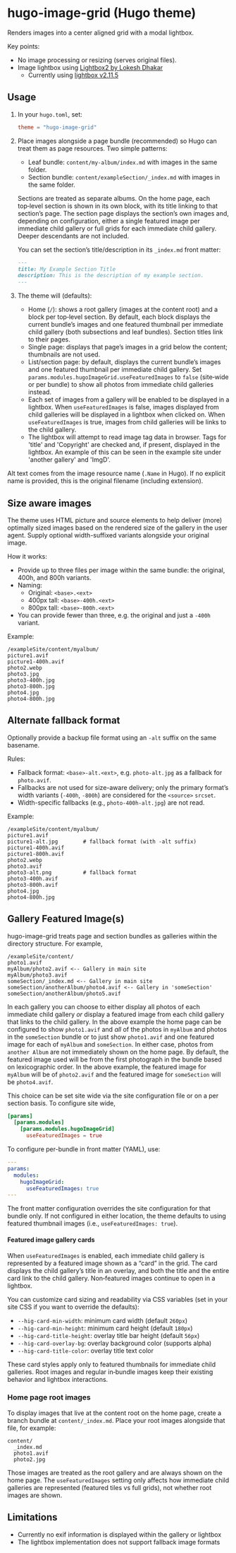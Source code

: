 # hugo-image-grid (Hugo theme)

Renders images into a center aligned grid with a modal lightbox.

Key points:
- No image processing or resizing (serves original files).
- Image lightbox using [Lightbox2 by Lokesh Dhakar](https://github.com/lokesh/lightbox2)
  - Currently using [lightbox v2.11.5](https://github.com/lokesh/lightbox2/releases/tag/v2.11.5)

## Usage

1. In your `hugo.toml`, set:

   ```toml
   theme = "hugo-image-grid"
   ```

2. Place images alongside a page bundle (recommended) so Hugo can treat them as page resources. Two simple patterns:
   - Leaf bundle: `content/my-album/index.md` with images in the same folder.
   - Section bundle: `content/exampleSection/_index.md` with images in the same folder.

   Sections are treated as separate albums. On the home page, each top‑level section is shown in its own block, with its title linking to that section’s page. The section page displays the section’s own images and, depending on configuration, either a single featured image per immediate child gallery or full grids for each immediate child gallery. Deeper descendants are not included.

   You can set the section’s title/description in its `_index.md` front matter:

   ```md
   ---
   title: My Example Section Title
   description: This is the description of my example section.
   ---
   ```

3. The theme will (defaults):
   - Home (`/`): shows a root gallery (images at the content root) and a block per top‑level section. By default, each block displays the current bundle’s images and one featured thumbnail per immediate child gallery (both subsections and leaf bundles). Section titles link to their pages.
   - Single page: displays that page’s images in a grid below the content; thumbnails are not used.
   - List/section page: by default, displays the current bundle’s images and one featured thumbnail per immediate child gallery. Set `params.modules.hugoImageGrid.useFeaturedImages` to `false` (site‑wide or per bundle) to show all photos from immediate child galleries instead.
   - Each set of images from a gallery will be enabled to be displayed in a lightbox. When `useFeaturedImages` is false, images displayed from child galleries will be displayed in a lightbox when clicked on. When `useFeaturedImages` is true, images from child galleries will be links to the child gallery.
   - The lightbox will attempt to read image tag data in browser. Tags for 'title' and 'Copyright' are checked and, if present, displayed in the lightbox. An example of this can be seen in the example site under 'another gallery' and 'ImgD'.

Alt text comes from the image resource name (`.Name` in Hugo). If no explicit name is provided, this is the original filename (including extension). 

## Size aware images

The theme uses HTML picture and source elements to help deliver (more) optimally sized images based on the rendered size of the gallery in the user agent. Supply optional width-suffixed variants alongside your original image.

How it works:
- Provide up to three files per image within the same bundle: the original, 400h, and 800h variants.
- Naming:
  - Original: `<base>.<ext>`
  - 400px tall: `<base>-400h.<ext>`
  - 800px tall: `<base>-800h.<ext>`
- You can provide fewer than three, e.g. the original and just a `-400h` variant.

Example:

```
/exampleSite/content/myalbum/
picture1.avif
picture1-400h.avif
photo2.webp
photo3.jpg
photo3-400h.jpg
photo3-800h.jpg
photo4.jpg
photo4-800h.jpg
```

## Alternate fallback format

Optionally provide a backup file format using an `-alt` suffix on the same basename. 

Rules:
- Fallback format: `<base>-alt.<ext>`, e.g. `photo-alt.jpg` as a fallback for `photo.avif`.
- Fallbacks are not used for size-aware delivery; only the primary format’s width variants (`-400h`, `-800h`) are considered for the `<source>` `srcset`.
- Width-specific fallbacks (e.g., `photo-400h-alt.jpg`) are not read.

Example:

```
/exampleSite/content/myalbum/
picture1.avif
picture1-alt.jpg        # fallback format (with -alt suffix)
picture1-400h.avif
picture1-800h.avif
photo2.webp
photo3.avif
photo3-alt.png          # fallback format
photo3-400h.avif
photo3-800h.avif
photo4.jpg
photo4-800h.jpg
```

##  Gallery Featured Image(s)

hugo-image-grid treats page and section bundles as galleries within the directory structure. For example,

```
/exampleSite/content/
photo1.avif
myAlbum/photo2.avif <-- Gallery in main site
myAlbum/photo3.avif
someSection/_index.md <-- Gallery in main site
someSection/anotherAlbum/photo4.avif <-- Gallery in 'someSection'
someSection/anotherAlbum/photo5.avif
```

In each gallery you can choose to either display all photos of each immediate child gallery *or* display a featured image from each child gallery that links to the child gallery. In the above example the home page can be configured to show `photo1.avif` and *all* of the photos in `myAlbum` and photos in the `someSection` bundle or to just show `photo1.avif` and one featured image for each of `myAlbum` and `someSection`. In either case, photos from `another Album` are not immediately shown on the home page. By default, the featured image used will be from the first photograph in the bundle based on lexicographic order. In the above example, the featured image for `myAlbum` will be of `photo2.avif` and the featured image for `someSection` will be `photo4.avif`.

This choice can be set site wide via the site configuration file or on a per section basis. To configure site wide,

```toml
[params]
  [params.modules]
    [params.modules.hugoImageGrid]
      useFeaturedImages = true
```

To configure per-bundle in front matter (YAML), use:

```yaml
---
params:
  modules:
    hugoImageGrid:
      useFeaturedImages: true
---
```

The front matter configuration overrides the site configuration for that bundle only. If not configured in either location, the theme defaults to using featured thumbnail images (i.e., `useFeaturedImages: true`).

#### Featured image gallery cards

When `useFeaturedImages` is enabled, each immediate child gallery is represented by a featured image shown as a “card” in the grid. The card displays the child gallery’s title in an overlay, and both the title and the entire card link to the child gallery. Non‑featured images continue to open in a lightbox.

You can customize card sizing and readability via CSS variables (set in your site CSS if you want to override the defaults):

- `--hig-card-min-width`: minimum card width (default `260px`)
- `--hig-card-min-height`: minimum card height (default `180px`)
- `--hig-card-title-height`: overlay title bar height (default `56px`)
- `--hig-card-overlay-bg`: overlay background color (supports alpha)
- `--hig-card-title-color`: overlay title text color

These card styles apply only to featured thumbnails for immediate child galleries. Root images and regular in‑bundle images keep their existing behavior and lightbox interactions.

### Home page root images

To display images that live at the content root on the home page, create a branch bundle at `content/_index.md`. Place your root images alongside that file, for example:

```
content/
  _index.md
  photo1.avif
  photo2.jpg
```

Those images are treated as the root gallery and are always shown on the home page. The `useFeaturedImages` setting only affects how immediate child galleries are represented (featured tiles vs full grids), not whether root images are shown.

## Limitations

- Currently no exif information is displayed within the gallery or lightbox
- The lightbox implementation does not support fallback image formats
